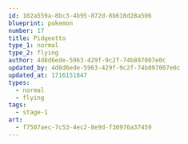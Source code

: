 ```yaml
---
id: 102a559a-8bc3-4b95-872d-8b618d28a506
blueprint: pokemon
number: 17
title: Pidgeotto
type_1: normal
type_2: flying
author: 4d8d6ede-5963-429f-9c2f-74b897007e0c
updated_by: 4d8d6ede-5963-429f-9c2f-74b897007e0c
updated_at: 1716151847
types:
  - normal
  - flying
tags:
  - stage-1
art:
  - f7507aec-7c53-4ec2-8e9d-f30976a37459
---
```


